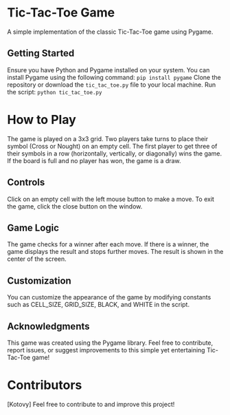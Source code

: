 # Tic-Tac-Toe Game
A simple implementation of the classic Tic-Tac-Toe game using Pygame.

## Getting Started
Ensure you have Python and Pygame installed on your system. You can install Pygame using the following command:
`pip install pygame`
Clone the repository or download the `tic_tac_toe.py` file to your local machine.
Run the script: `python tic_tac_toe.py`

# How to Play
The game is played on a 3x3 grid.
Two players take turns to place their symbol (Cross or Nought) on an empty cell.
The first player to get three of their symbols in a row (horizontally, vertically, or diagonally) wins the game.
If the board is full and no player has won, the game is a draw.

## Controls
Click on an empty cell with the left mouse button to make a move.
To exit the game, click the close button on the window.

## Game Logic
The game checks for a winner after each move.
If there is a winner, the game displays the result and stops further moves.
The result is shown in the center of the screen.

## Customization
You can customize the appearance of the game by modifying constants such as CELL_SIZE, GRID_SIZE, BLACK, and WHITE in the script.

## Acknowledgments
This game was created using the Pygame library.
Feel free to contribute, report issues, or suggest improvements to this simple yet entertaining Tic-Tac-Toe game!

# Contributors
[Kotovy] Feel free to contribute to and improve this project!
